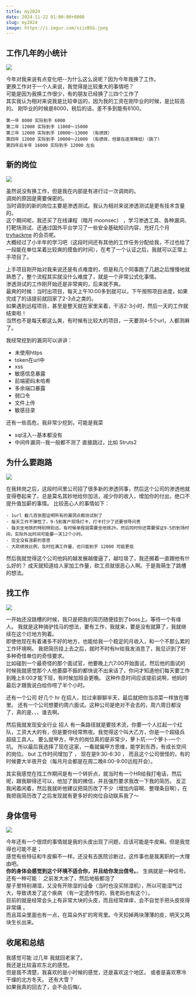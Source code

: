 ```yaml
---
title: my2024
date: 2024-11-22 01:00:00+0000
slug: my2024
image: https://i.imgur.com/siixBSG.jpeg
---
```


## 工作几年的小统计

![](https://i.imgur.com/OCfthQR.png)

今年对我来说有点变化吧--为什么这么说呢？因为今年我换了工作。  
更换工作对于一个人来说，我觉得是比较重大的事情吧？  
可能是因为我换工作很少，有的朋友已经换了三四个工作了  
其实我认为相对来说我是比较幸运的，因为我的工资在刚毕业的时候，是比较高的。
刚毕业的时候是8000，税后的话，差不多到能有6100。

```
第一年 8000 实际到手 6000
第二年 12000 实际到手 11000～15000
第三年 12000 实际到手 10000～13000 （有绩效）
第四年 12000 实际到手 10000～21000 （有绩效，但是在逐渐降低）（跳了）
第四年后半年 16000 实际到手 12000 左右
```


## 新的岗位
![](https://i.imgur.com/PSjqlog.png)

虽然说没有换工作，但是我在内部是有进行过一次调岗的。    
调岗的原因是需要保密的。    
当时调到的新的岗位主要是渗透测试。我认为相对来说渗透测试是更有技术含量的。    
这个期间呢，我还买了在线课程（暗月 moonsec） ，学习渗透工具、各种漏洞、打靶场测试、还通过国外平台学习了一些安全基础知识内容，充好几个月 [tryhackme](https://tryhackme.com/) 的会员呢。  
大概经过了小半年的学习吧（这段时间还有其他的工作任务分配给我，不过也给了一段能在单位呆着比较爽的摸鱼的时间），在考了一个认证之后，我就可以正常上手项目了。  

上手项目刚开始对我来说还是有点难度的，但是和几个同事跑了几趟之后慢慢地就熟悉了，整个流程其实就没什么难度了，就是一个非常公式化事情。  
渗透测试的工作刚开始还是非常爽的，后来就不爽。  
最爽的时候：当时出项目，每天上午10:00多到就可以，下午按照项目进度，如果完成了的话提前就回家了2-3点之类的。    
如果遇到远程项目，甚至是整天就在家里呆着，干活2-3小时，然后一天的工作就结束啦！   
当然也不是每天都这么爽，有时候有比较大的项目，一天要测4-5个url，人都测麻了。  

我经常挖到的漏洞可以讲讲：  
- 未使用https
- token在url中
- xss
- 敏感信息暴露
- 前端密码未哈希
- 多余端口暴露
- 弱口令
- 文件上传
- 敏感目录

还有一些高危，我非常少挖到，可能是我菜  
- sql注入--基本都没有
- 中间件漏洞--我一般都不测了 直接跳过，比如 Struts2  

## 为什么要跑路
![](https://i.imgur.com/xfIDzYS.png)

在我转岗之后，这段时间里公司招了很多新的渗透同事，然后这个公司的渗透他就变得卷起来了。总是莫名其妙地给你加活，减少你的收入，增加你的付出，绝口不提升值加薪的事情。
比较恶心人的事情如下：

```
- 1url 截几百张图证明所有的漏洞点都测试到了
- 每天工作不弹性了，9-5到客户现场打卡，打卡打少了还要领导问责
- 每天坐地铁的特别特别远，有时候单程就需要坐地铁2h，然后同时你还需要保证9-5的到场时间，实际外出时间可能要一天12个小时。
- 完全没有涨薪的意思
- 大砍绩效比例，及时拉满工作量，也只能到手 12000 可能更低
```

然后我就觉得这个公司他妈的越发展越傻逼了，越垃圾了，我还搁着一直跟他有什么好的？
成天就知道给人家加工作量，砍工资就很恶心人啊。于是我萌生了跳槽的想法。

## 找工作

![](https://i.imgur.com/l0Ym279.png)

一开始还没跳槽的时候，我只是把我的简历随便挂到了boss上。等待一个有缘人。
我就是这种骑驴找马的想法，要有工作，我就来，要是没有就算了，我就继续在这个烂地方狗着。  
即使他现在有着诸多不好的地方，也能给我一个稳定的月收入，和一个不那么累的工作环境啊。
我把简历挂上去之后，就时不时有hr给我发消息了，我见识到了好多种奇怪单位的奇怪要求。  
比如碰到一个最奇怪的那个面试官，他要晚上六7:00开始面试，然后他的面试的时候我就感觉那个人他萎靡不振的都快说不出来话了，你问才知道他们每天要工作到晚上8:00才能下班，有时候加班会更晚。 
这种作息时间应该提前说啊，他妈的最后才跟我说白给你唠了半个小时。  

还有一个公司 好几个 hr 在招人，拉过来聊聊半天，最后就把你当凉菜一样放在哪里。
还有一个公司想要约周六面试。这种公司是绝对不会去的，周六周日都没了，真的是、、、谁去啊。

然后我就发现安全行业 招人 有一条路径就是要技术流，你要一个人扛起一个红队，工资大大的有，但是要你经常熬夜。我觉得这个叫大乙方，你是一个超级兵 超级工具人。
要么就甲方，甲方的岗位真的是非常少，萝卜坑-一个萝卜-一个坑。
所以最后我选择了现在这家，一看就偏甲方思维，能学到东西，有成长空间的岗位。
but 工作时间增加了 ， 现在是9:30-6:30 ， 而且这个公司很怪的，有的时候要大半夜开会（每月月会都是在周二晚8:00-9:00远程开会）。

其实我感觉在找工作期间是有一个转折点，就当时有一个HR给我打电话，然后呢，跟我聊得还可以，他加了我的微信，并且强烈要求我改一下我的简历。
反正我闲着闲着，然后我就听他建议把简历改了不少（增加内容啊、整理条目啊），在我把我简历改了之后发现就有更多好的岗位自动联系我了～


## 身体信号

![](https://i.imgur.com/NtINfmf.png)

今年还有一个很烦的事情就是我的头皮出现了问题，应该可能是牛皮癣。但是我觉得也可能不是；  
感觉有些特征和牛皮癣不一样。还没有去医院诊断过，这件事也是我离职的一大理由吧。  
**你的身体会感觉到这个环境不适合你，并且给你发出信号。**。
生病就是一种信号。    
还有一种可能：
之前发大水了，然后地板都泡了   
屋子里特别潮湿，又没有开除湿的设备（当时也没买除湿机），所以可能湿气过大，导致诱发了这个疾病 （有一定遗传性的，我老妈也有这个）。  
目前的就是经常会头上有非常大块的头皮，而且经常痒痒，会不自觉手把头皮抠得非常痛 。   
而且耳朵里面也有一点，在耳朵外扩的弯弯里。今天扣掉两块薄薄的皮，明天又两块生长出来。  

## 收尾和总结
我感觉可能 过几年 我就回老家了。  
我还是比较喜欢东北的感觉。  
但是我不清楚，我喜欢的是小时候的感觉，还是喜欢这个地区。
或者是喜欢寒冷干燥的北方冬天。 还有大雪？  
如果我真的回去了，会不会后悔/。  
